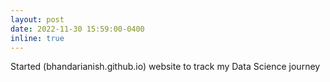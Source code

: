 ```yaml
---
layout: post
date: 2022-11-30 15:59:00-0400
inline: true
---
```


Started (bhandarianish.github.io) website to track my Data Science journey
